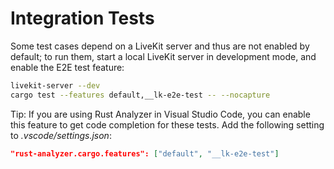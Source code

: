 # Integration Tests

Some test cases depend on a LiveKit server and thus are not enabled by default;
to run them, start a local LiveKit server in development mode, and enable the
E2E test feature:

```sh
livekit-server --dev
cargo test --features default,__lk-e2e-test -- --nocapture
```

Tip: If you are using Rust Analyzer in Visual Studio Code, you can enable this feature to get code completion for these tests. Add the following setting to *.vscode/settings.json*:

```json
"rust-analyzer.cargo.features": ["default", "__lk-e2e-test"]
```
